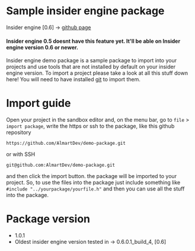 # Sample insider engine package
Insider engine [0.6] -> [github page](https://github.com/almartdev/insiderengine)

#### Insider engine 0.5 doesnt have this feature yet. It'll be able on Insider engine version 0.6 or newer.

Insider engine demo package is a sample package to import into your projects and use tools that are not installed by default on your insider engine version. To import a project please take a look at all this stuff down here! You will need to have installed [git](https://git-scm.com/downloads) to import them.

# Import guide
Open your project in the sandbox editor and, on the menu bar, go to ```file``` > ```import package```, write the https or ssh to the package, like this github repository
```
https://github.com/AlmartDev/demo-package.git
```
or with SSH
```
git@github.com:AlmartDev/demo-package.git
```
and then click the import button.
the package will be imported to your project. So, to use the files into the package just include something like ```#include "../yourpackage/yourfile.h"``` and then you can use all the stuff into the package.

# Package version
 - 1.0.1
 - Oldest insider engine version tested in -> 0.6.0.1_build_4, [0.6]
